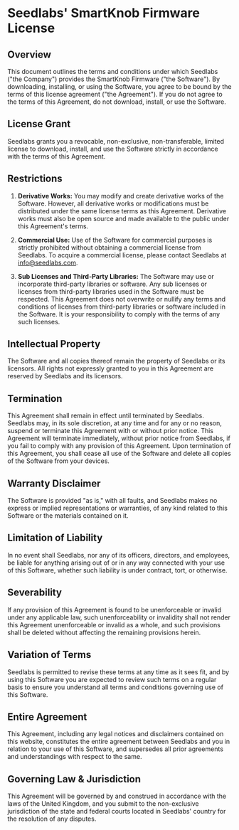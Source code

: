 # Seedlabs' SmartKnob Firmware License 

## Overview

This document outlines the terms and conditions under which Seedlabs ("the Company") provides the SmartKnob Firmware ("the Software"). By downloading, installing, or using the Software, you agree to be bound by the terms of this license agreement ("the Agreement"). If you do not agree to the terms of this Agreement, do not download, install, or use the Software.

## License Grant

Seedlabs grants you a revocable, non-exclusive, non-transferable, limited license to download, install, and use the Software strictly in accordance with the terms of this Agreement.

## Restrictions

1. **Derivative Works:** You may modify and create derivative works of the Software. However, all derivative works or modifications must be distributed under the same license terms as this Agreement. Derivative works must also be open source and made available to the public under this Agreement's terms.

2. **Commercial Use:** Use of the Software for commercial purposes is strictly prohibited without obtaining a commercial license from Seedlabs. To acquire a commercial license, please contact Seedlabs at info@seedlabs.com.

3. **Sub Licenses and Third-Party Libraries:** The Software may use or incorporate third-party libraries or software. Any sub licenses or licenses from third-party libraries used in the Software must be respected. This Agreement does not overwrite or nullify any terms and conditions of licenses from third-party libraries or software included in the Software. It is your responsibility to comply with the terms of any such licenses.

## Intellectual Property

The Software and all copies thereof remain the property of Seedlabs or its licensors. All rights not expressly granted to you in this Agreement are reserved by Seedlabs and its licensors.

## Termination

This Agreement shall remain in effect until terminated by Seedlabs. Seedlabs may, in its sole discretion, at any time and for any or no reason, suspend or terminate this Agreement with or without prior notice. This Agreement will terminate immediately, without prior notice from Seedlabs, if you fail to comply with any provision of this Agreement. Upon termination of this Agreement, you shall cease all use of the Software and delete all copies of the Software from your devices.

## Warranty Disclaimer

The Software is provided "as is," with all faults, and Seedlabs makes no express or implied representations or warranties, of any kind related to this Software or the materials contained on it.

## Limitation of Liability

In no event shall Seedlabs, nor any of its officers, directors, and employees, be liable for anything arising out of or in any way connected with your use of this Software, whether such liability is under contract, tort, or otherwise.

## Severability

If any provision of this Agreement is found to be unenforceable or invalid under any applicable law, such unenforceability or invalidity shall not render this Agreement unenforceable or invalid as a whole, and such provisions shall be deleted without affecting the remaining provisions herein.

## Variation of Terms

Seedlabs is permitted to revise these terms at any time as it sees fit, and by using this Software you are expected to review such terms on a regular basis to ensure you understand all terms and conditions governing use of this Software.

## Entire Agreement

This Agreement, including any legal notices and disclaimers contained on this website, constitutes the entire agreement between Seedlabs and you in relation to your use of this Software, and supersedes all prior agreements and understandings with respect to the same.

## Governing Law & Jurisdiction

This Agreement will be governed by and construed in accordance with the laws of the United Kingdom, and you submit to the non-exclusive jurisdiction of the state and federal courts located in Seedlabs' country for the resolution of any disputes.
